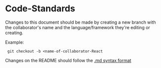 # Code-Standards

Changes to this document should be made by creating a new branch with the collaborator's name and the language/framework they're editing or creating.

Example:

` git checkout -b <name-of-collaborator-React`

Changes on the README should follow the [.md syntax format](https://help.github.com/en/github/writing-on-github/basic-writing-and-formatting-syntax)
